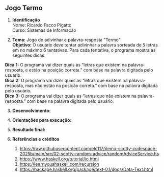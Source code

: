 ## Jogo Termo

1. **Identificação**\
Nome: Ricardo Facco Pigatto\
Curso: Sistemas de Informação

2. **Tema:** Jogo de adivinhar a palavra-resposta "Termo"\
**Objetivo:** O usuário deve tentar adivinhar a palavra sorteada de 5 letras em no máximo 6 tentativas. Para cada tentativa, o programa mostra as seguintes dicas:
  
**Dica 1:** O programa vai dizer quais as “letras que existem na palavra-resposta, e estão na posição correta.” com base na palavra digitada pelo usuário.  
**Dica 2:** O programa vai dizer quais as “letras que existem na palavra-resposta, mas não estão na posição correta.” com base na palavra digitada pelo usuário.  
**Dica 3:** O programa vai dizer quais as “letras que não existem na palavra-resposta.” com base na palavra digitada pelo usuário.  

3. **Desenvolvimento:**
4. **Orientações para execução:**
5. **Resultado final:**

6. **Referências e créditos**
   1. https://raw.githubusercontent.com/elc117/demo-scotty-codespace-2025b/main/src/02-scotty-random-advice/randomAdviceService.hs
   2. https://www.haskell.org/tutorial/io.html
   3. https://learnyouahaskell.com/recursion
   4. https://hackage.haskell.org/package/text-0.1/docs/Data-Text.html
